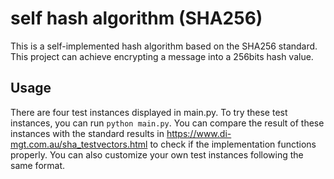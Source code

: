 # self hash algorithm (SHA256)

This is a self-implemented hash algorithm based on the SHA256 standard. This project can achieve encrypting a message into a 256bits hash value.

## Usage

There are four test instances displayed in main.py. To try these test instances, you can run `python main.py`. You can compare the result of these instances with the standard results in https://www.di-mgt.com.au/sha_testvectors.html to check if the implementation functions properly. You can also customize your own test instances following the same format.
